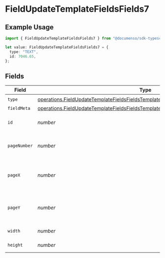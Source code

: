 # FieldUpdateTemplateFieldsFields7

## Example Usage

```typescript
import { FieldUpdateTemplateFieldsFields7 } from "@documenso/sdk-typescript/models/operations";

let value: FieldUpdateTemplateFieldsFields7 = {
  type: "TEXT",
  id: 7046.65,
};
```

## Fields

| Field                                                                                                                                                                                          | Type                                                                                                                                                                                           | Required                                                                                                                                                                                       | Description                                                                                                                                                                                    |
| ---------------------------------------------------------------------------------------------------------------------------------------------------------------------------------------------- | ---------------------------------------------------------------------------------------------------------------------------------------------------------------------------------------------- | ---------------------------------------------------------------------------------------------------------------------------------------------------------------------------------------------- | ---------------------------------------------------------------------------------------------------------------------------------------------------------------------------------------------- |
| `type`                                                                                                                                                                                         | [operations.FieldUpdateTemplateFieldsFieldsTemplatesFieldsRequestRequestBody7Type](../../models/operations/fieldupdatetemplatefieldsfieldstemplatesfieldsrequestrequestbody7type.md)           | :heavy_check_mark:                                                                                                                                                                             | N/A                                                                                                                                                                                            |
| `fieldMeta`                                                                                                                                                                                    | [operations.FieldUpdateTemplateFieldsFieldsTemplatesFieldsRequestRequestBody7FieldMeta](../../models/operations/fieldupdatetemplatefieldsfieldstemplatesfieldsrequestrequestbody7fieldmeta.md) | :heavy_minus_sign:                                                                                                                                                                             | N/A                                                                                                                                                                                            |
| `id`                                                                                                                                                                                           | *number*                                                                                                                                                                                       | :heavy_check_mark:                                                                                                                                                                             | The ID of the field to update.                                                                                                                                                                 |
| `pageNumber`                                                                                                                                                                                   | *number*                                                                                                                                                                                       | :heavy_minus_sign:                                                                                                                                                                             | The page number the field will be on.                                                                                                                                                          |
| `pageX`                                                                                                                                                                                        | *number*                                                                                                                                                                                       | :heavy_minus_sign:                                                                                                                                                                             | The X coordinate of where the field will be placed.                                                                                                                                            |
| `pageY`                                                                                                                                                                                        | *number*                                                                                                                                                                                       | :heavy_minus_sign:                                                                                                                                                                             | The Y coordinate of where the field will be placed.                                                                                                                                            |
| `width`                                                                                                                                                                                        | *number*                                                                                                                                                                                       | :heavy_minus_sign:                                                                                                                                                                             | The width of the field.                                                                                                                                                                        |
| `height`                                                                                                                                                                                       | *number*                                                                                                                                                                                       | :heavy_minus_sign:                                                                                                                                                                             | The height of the field.                                                                                                                                                                       |